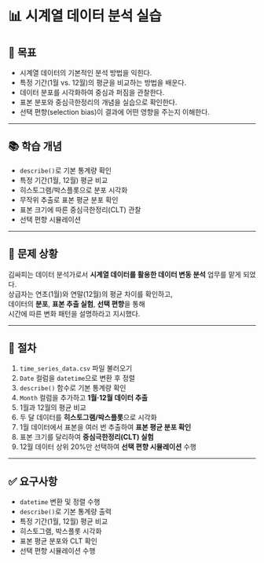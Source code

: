 # 📊 시계열 데이터 분석 실습

## 🎯 목표
- 시계열 데이터의 기본적인 분석 방법을 익힌다.  
- 특정 기간(1월 vs. 12월)의 평균을 비교하는 방법을 배운다.  
- 데이터 분포를 시각화하여 중심과 퍼짐을 관찰한다.  
- 표본 분포와 중심극한정리의 개념을 실습으로 확인한다.  
- 선택 편향(selection bias)이 결과에 어떤 영향을 주는지 이해한다.  

---

## 📚 학습 개념
- `describe()`로 기본 통계량 확인  
- 특정 기간(1월, 12월) 평균 비교  
- 히스토그램/박스플롯으로 분포 시각화  
- 무작위 추출로 표본 평균 분포 확인  
- 표본 크기에 따른 중심극한정리(CLТ) 관찰  
- 선택 편향 시뮬레이션  

---

## 📝 문제 상황
김싸피는 데이터 분석가로서 **시계열 데이터를 활용한 데이터 변동 분석** 업무를 맡게 되었다.  
상급자는 연초(1월)와 연말(12월)의 평균 차이를 확인하고,  
데이터의 **분포**, **표본 추출 실험**, **선택 편향**을 통해  
시간에 따른 변화 패턴을 설명하라고 지시했다.  

---

## 🔎 절차
1. `time_series_data.csv` 파일 불러오기  
2. `Date` 컬럼을 `datetime`으로 변환 후 정렬  
3. `describe()` 함수로 기본 통계량 확인  
4. `Month` 컬럼을 추가하고 **1월·12월 데이터 추출**  
5. 1월과 12월의 평균 비교  
6. 두 달 데이터를 **히스토그램/박스플롯**으로 시각화  
7. 1월 데이터에서 표본을 여러 번 추출하여 **표본 평균 분포 확인**  
8. 표본 크기를 달리하여 **중심극한정리(CLТ) 실험**  
9. 12월 데이터 상위 20%만 선택하여 **선택 편향 시뮬레이션** 수행  

---

## ✅ 요구사항
- `datetime` 변환 및 정렬 수행  
- `describe()`로 기본 통계량 출력  
- 특정 기간(1월, 12월) 평균 비교  
- 히스토그램, 박스플롯 시각화  
- 표본 평균 분포와 CLT 확인  
- 선택 편향 시뮬레이션 수행  

